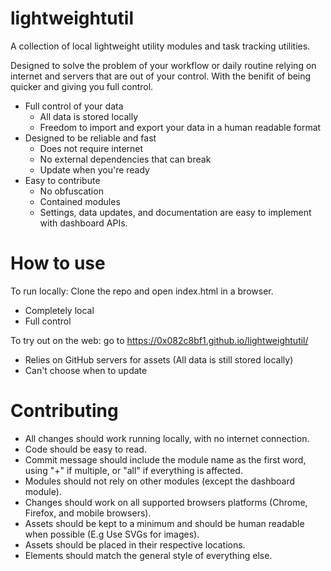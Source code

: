# lightweightutil
A collection of local lightweight utility modules and task tracking utilities.

Designed to solve the problem of your workflow or daily routine relying on internet and servers that are out of your control. With the benifit of being quicker and giving you full control.

- Full control of your data
  - All data is stored locally
  - Freedom to import and export your data in a human readable format
- Designed to be reliable and fast
  - Does not require internet
  - No external dependencies that can break
  - Update when you're ready
- Easy to contribute
  - No obfuscation
  - Contained modules
  - Settings, data updates, and documentation are easy to implement with dashboard APIs.

# How to use
To run locally: Clone the repo and open index.html in a browser.
  - Completely local
  - Full control

To try out on the web: go to https://0x082c8bf1.github.io/lightweightutil/
  - Relies on GitHub servers for assets (All data is still stored locally)
  - Can't choose when to update

# Contributing
  - All changes should work running locally, with no internet connection.
  - Code should be easy to read.
  - Commit message should include the module name as the first word, using "+" if multiple, or "all" if everything is affected.
  - Modules should not rely on other modules (except the dashboard module).
  - Changes should work on all supported browsers platforms (Chrome, Firefox, and mobile browsers).
  - Assets should be kept to a minimum and should be human readable when possible (E.g Use SVGs for images).
  - Assets should be placed in their respective locations.
  - Elements should match the general style of everything else.
